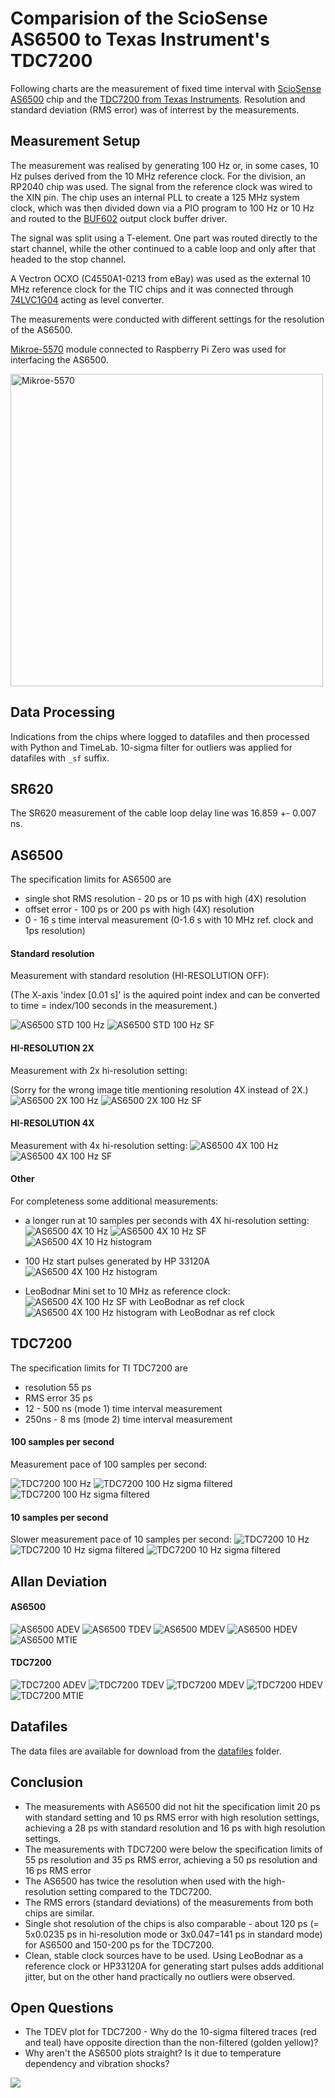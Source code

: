 # Comparision of the ScioSense AS6500 to Texas Instrument's TDC7200

Following charts are the measurement of fixed time interval with [ScioSense AS6500](https://www.sciosense.com/products/time-to-digital-converters/as6500-time-to-digital-converter/ "ScioSense AS6500") chip and the [TDC7200 from Texas Instruments](https://www.ti.com/product/TDC7200 "TI TDC7200").
Resolution and standard deviation (RMS error) was of interrest by the measurements.

## Measurement Setup

The measurement was realised by generating 100 Hz or, in some cases, 10 Hz pulses derived from the 10 MHz reference clock.
For the division, an RP2040 chip was used.
The signal from the reference clock was wired to the XIN pin.
The chip uses an internal PLL to create a 125 MHz system clock, which was then divided down via a PIO program to 100 Hz or 10 Hz and routed to the [BUF602](https://www.ti.com/product/BUF602 "BUF602") output clock buffer driver.

The signal was split using a T-element.
One part was routed directly to the start channel, while the other continued to a cable loop and only after that headed to the stop channel.

A Vectron OCXO (C4550A1-0213 from eBay) was used as the external 10 MHz reference clock for the TIC chips and it was connected through [74LVC1G04](https://www.nexperia.com/products/analog-logic-ics/logic/buffers-inverters-transceivers/inverters/series/74LVC1G04.html "Nexperia 74LVC1G04") acting as level converter.

The measurements were conducted with different settings for the resolution of the AS6500.

[Mikroe-5570](https://www.mikroe.com/tdc-2-click "Mikroe-5570") module connected to Raspberry Pi Zero was used for interfacing the AS6500.

<img alt="Mikroe-5570" src="images/Mikroe-5570.jpg" width=500 />

## Data Processing
Indications from the chips where logged to datafiles and then processed with Python and TimeLab.
10-sigma filter for outliers was applied for datafiles with `_sf` suffix.

## SR620
The SR620 measurement of the cable loop delay line was 16.859 +- 0.007 ns.

## AS6500
The specification limits for AS6500 are
- single shot RMS resolution - 20 ps or 10 ps with high (4X) resolution
- offset error - 100 ps or 200 ps with high (4X) resolution
- 0 - 16 s time interval measurement (0-1.6 s with 10 MHz ref. clock and 1ps resolution)

#### Standard resolution
Measurement with standard resolution (HI-RESOLUTION OFF):

(The X-axis 'index [0.01 s]' is the aquired point index and can be converted to time = index/100 seconds in the measurement.)

![AS6500 STD 100 Hz](images/AS_STD_100hz.png)
![AS6500 STD 100 Hz SF](images/AS_STD_100hz_sf.png)

#### HI-RESOLUTION 2X
Measurement with 2x hi-resolution setting:

(Sorry for the wrong image title mentioning resolution 4X instead of 2X.)
![AS6500 2X 100 Hz](images/AS_2X_100hz.png)
![AS6500 2X 100 Hz SF](images/AS_2X_100hz_sf.png)

#### HI-RESOLUTION 4X
Measurement with 4x hi-resolution setting:
![AS6500 4X 100 Hz](images/AS_4X_100hz.png)
![AS6500 4X 100 Hz SF](images/AS_4X_100hz_sf.png)

#### Other
For completeness some additional measurements:

- a longer run at 10 samples per seconds with 4X hi-resolution setting:
![AS6500 4X 10 Hz](images/AS_4X_10hz.png)
![AS6500 4X 10 Hz SF](images/AS_4X_10hz_sf.png)
![AS6500 4X 10 Hz histogram](images/AS_4X_10hz_hist.png)

- 100 Hz start pulses generated by HP 33120A
![AS6500 4X 100 Hz histogram](images/AS_H_4X_100hz_sf.png)

- LeoBodnar Mini set to 10 MHz as reference clock:
![AS6500 4X 100 Hz SF with LeoBodnar as ref clock](images/AS_LBH_4X_100hz_sf.png)
![AS6500 4X 100 Hz histogram with LeoBodnar as ref clock](images/AS_LBH_4X_100hz_hist.png)


## TDC7200
The specification limits for TI TDC7200 are
- resolution 55 ps
- RMS error 35 ps
- 12 - 500 ns (mode 1) time interval measurement 
- 250ns - 8 ms (mode 2) time interval measurement

#### 100 samples per second
Measurement pace of 100 samples per second:

![TDC7200 100 Hz](images/TDC_cal10_100hz.png)
![TDC7200 100 Hz sigma filtered](images/TDC_cal10_100hz_sf.png)
![TDC7200 100 Hz sigma filtered](images/TDC_cal10_100hz_sf_hist.png)

#### 10 samples per second

Slower measurement pace of 10 samples per second:
![TDC7200 10 Hz](images/TDC_cal10_10hz.png)
![TDC7200 10 Hz sigma filtered](images/TDC_cal10_10hz_sf.png)
![TDC7200 10 Hz sigma filtered](images/TDC_cal10_10hz_sf_hist.png)

## Allan Deviation

#### AS6500
![AS6500 ADEV](images/AS_ADEV.png)
![AS6500 TDEV](images/AS_TDEV.png)
![AS6500 MDEV](images/AS_MDEV.png)
![AS6500 HDEV](images/AS_HDEV.png)
![AS6500 MTIE](images/AS_MTIE.png)

#### TDC7200
![TDC7200 ADEV](images/TDC_ADEV.png)
![TDC7200 TDEV](images/TDC_TDEV.png)
![TDC7200 MDEV](images/TDC_MDEV.png)
![TDC7200 HDEV](images/TDC_HDEV.png)
![TDC7200 MTIE](images/TDC_MTIE.png)

## Datafiles
The data files are available for download from the [datafiles](datafiles "datafiles") folder.

## Conclusion
- The measurements with AS6500 did not hit the specification limit 20 ps with standard setting and 10 ps RMS error with high resolution settings, achieving a 28 ps with standard resolution and 16 ps with high resolution settings.
- The measurements with TDC7200 were below the specification limits of 55 ps resolution and 35 ps RMS error, achieving a 50 ps resolution and 16 ps RMS error
- The AS6500 has twice the resolution when used with the high-resolution setting compared to the TDC7200.
- The RMS errors (standard deviations) of the measurements from both chips are similar.
- Single shot resolution of the chips is also comparable - about 120 ps (= 5x0.0235 ps in hi-resolution mode or 3x0.047=141 ps in standard mode) for AS6500 and 150-200 ps for the TDC7200.
- Clean, stable clock sources have to be used. Using LeoBodnar as a reference clock or HP33120A for generating start pulses adds additional jitter, but on the other hand practically no outliers were observed.

## Open Questions
- The TDEV plot for TDC7200 - Why do the 10-sigma filtered traces (red and teal) have opposite direction than the non-filtered (golden yellow)?
- Why aren't the AS6500 plots straight? Is it due to temperature dependency and vibration shocks?




![](https://api.visitorbadge.io/api/VisitorHit?user=dorsic&repo=as6500&labelColor=%23FFFFFF&countColor=%23FFFFFF)
